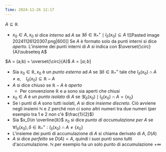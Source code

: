 ```yaml
---
Time: 2024-11-26 12:17
---
```

$A \subseteq ℝ$
- $x_0\in A, x_0$ si dice *interno* ad $A$ se $\exists\delta\in ℝ^+_*\mid I_\delta (x_0) \subseteq A$
![[Pasted image 20241126120307.png|600]]
Se $A$ è formato solo da punti interni si dice *aperto*. L'insieme dei punti interni di $A$ si indica con $\overset{\circ}{A}\subseteq A$

$A = (a;b) = \overset{\circ}{A}$
$A = [a;b]$

- Sia $x_0\in ℝ, x_0$ è un *punto esterno* ad $A$ se $\exists \delta \in ℝ^+_* \text{ tale che }I_\delta(x_0)\cap A \neq \varnothing, \quad I_\delta(x_0) \subseteq ℝ - A$
- $A$ si dice chiuso se $ℝ-A$ è *aperto*
	- Per convenzione $ℝ$ e $\varnothing$ sono sia aperti che chiusi
- $x_0 \in A$ è un *punto isolato* di $A$ se $\exists I_\delta(x_0)\mid I_\delta(x_0)\cap A =\{x_0\}$
- Se i punti di $A$ sono tutti isolati, $A$ si dice *insieme discreto*. Ciò avviene negli insiemi $ℕ$ e $ℤ$ perché non ci sono altri numeri tra due numeri (per esempio tra $1$ e $2$ non c'è $\frac{1}{2}$)
- Sia $x_0\in \overline{ℝ}$
  $x_0$ si dice *punto di accumulazione per $A$* se $\forall I_\delta(x_0), \delta \in ℝ^+_*:I_\delta(x_0)\cap A \neq \{x_0\}$
- L'insieme dei punti di accumulazione di $A$ si chiama derivato di $A$, $D(A)$
- $A$ si dice *perfetto* se $D(A)=A$, quindi i suoi punti sono tutti d'accumulazione.
  $ℕ$ per esempio ha un solo punto di accumulazione $+\infty$
